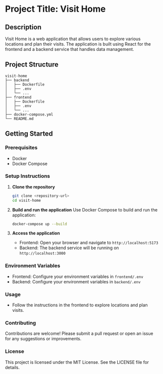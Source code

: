 # Project Title: Visit Home

## Description
Visit Home is a web application that allows users to explore various locations and plan their visits. The application is built using React for the frontend and a backend service that handles data management.

## Project Structure
```
visit-home
├── backend
│   ├── Dockerfile
│   ├── .env
│   └── ...
├── frontend
│   ├── Dockerfile
│   ├── .env
│   └── ...
├── docker-compose.yml
└── README.md
```

## Getting Started

### Prerequisites
- Docker
- Docker Compose

### Setup Instructions

1. **Clone the repository**
   ```bash
   git clone <repository-url>
   cd visit-home
   ```

2. **Build and run the application**
   Use Docker Compose to build and run the application:
   ```bash
   docker-compose up --build
   ```

3. **Access the application**
   - Frontend: Open your browser and navigate to `http://localhost:5173`
   - Backend: The backend service will be running on `http://localhost:3000`

### Environment Variables
- Frontend: Configure your environment variables in `frontend/.env`
- Backend: Configure your environment variables in `backend/.env`

### Usage
- Follow the instructions in the frontend to explore locations and plan visits.

### Contributing
Contributions are welcome! Please submit a pull request or open an issue for any suggestions or improvements.

### License
This project is licensed under the MIT License. See the LICENSE file for details.